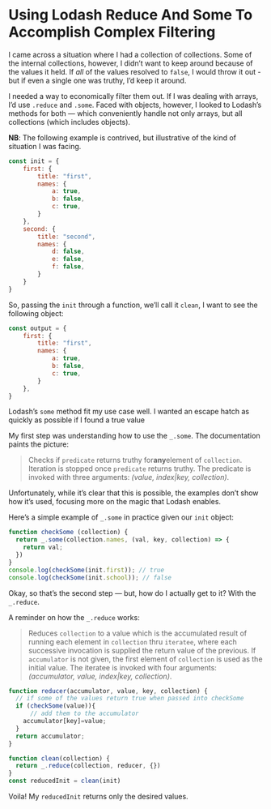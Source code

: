 # Using Lodash Reduce And Some To Accomplish Complex Filtering
I came across a situation where I had a collection of collections. Some of the internal collections, however, I didn’t want to keep around because of the values it held. If _all_ of the values resolved to `false`, I would throw it out - but if even a single one was truthy, I’d keep it around. 

I needed a way to economically filter them out. If I was dealing with arrays, I’d use `.reduce` and `.some`. Faced with objects, however, I looked to Lodash’s methods for both — which conveniently handle not only arrays, but all collections (which includes objects). 

**NB**: The following example is contrived, but illustrative of the kind of situation I was facing.
```javascript
const init = {
    first: {
        title: "first",
        names: {
            a: true,
            b: false,
            c: true,
        }
    },
    second: {
        title: "second",
        names: {
            d: false,
            e: false,
            f: false,
        }
    }
}
```

So, passing the `init` through a function, we’ll call it `clean`, I want to see the following object:
```javascript
const output = {
    first: {
        title: "first",
        names: {
            a: true,
            b: false,
            c: true,
        }
    },
}
```

Lodash’s `some` method fit my use case well. I wanted an escape hatch as quickly as possible if I found a true value 

My first step was understanding how to use the `_.some`. The documentation paints the picture: 
> Checks if `predicate` returns truthy for**any**element of `collection`. Iteration is stopped once `predicate` returns truthy. The predicate is invoked with three arguments: _(value, index|key, collection)_.  

Unfortunately, while it’s clear that this is possible, the examples don’t show how it’s used, focusing more on the magic that Lodash enables.

Here’s a simple example of `_.some` in practice given our `init` object:
```javascript
function checkSome (collection) {
  return _.some(collection.names, (val, key, collection) => {
    return val; 
  })
}
console.log(checkSome(init.first)); // true
console.log(checkSome(init.school)); // false
```

Okay, so that’s the second step — but, how do I actually get to it? With the `_.reduce`.

A reminder on how the `_.reduce` works: 
> Reduces `collection` to a value which is the accumulated result of running each element in `collection` thru `iteratee`, where each successive invocation is supplied the return value of the previous. If `accumulator` is not given, the first element of `collection` is used as the initial value. The iteratee is invoked with four arguments: _(accumulator, value, index|key, collection)_.  

```javascript
function reducer(accumulator, value, key, collection) {  
  // if some of the values return true when passed into checkSome
  if (checkSome(value)){
	  // add them to the accumulator
    accumulator[key]=value;
  }
  return accumulator;
}

function clean(collection) {
  return _.reduce(collection, reducer, {})
}
const reducedInit = clean(init)
```

Voila! My `reducedInit` returns only the desired values.


